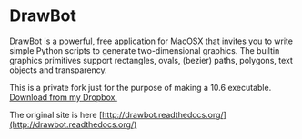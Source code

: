 DrawBot
=======

DrawBot is a powerful, free application for MacOSX that invites you to write simple Python scripts to generate two-dimensional graphics. The builtin graphics primitives support rectangles, ovals, (bezier) paths, polygons, text objects and transparency.


This is a private fork just for the purpose of making a 10.6 executable. [Download from my Dropbox.](https://goo.gl/22OHVh)


The original site is here [http://drawbot.readthedocs.org/](http://drawbot.readthedocs.org/)